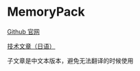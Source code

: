 # MemoryPack


[Github 官网](https://github.com/Cysharp/MemoryPack)

[技术文章（日语）](https://spacekey.dev/memorypack-1)

子文章是中文本版本，避免无法翻译的时候使用

